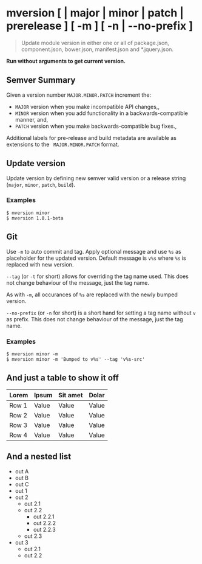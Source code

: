 # mversion [ <newversion> | major | minor | patch | prerelease ] [ -m <optional message> ] [ -n | --no-prefix ]
> Update module version in either one or all of package.json,
component.json, bower.json, manifest.json and *.jquery.json.

**Run without arguments to get current version.**

## Semver Summary

Given a version number `MAJOR.MINOR.PATCH` increment the:
 * `MAJOR` version when you make incompatible API changes,,
 * `MINOR` version when you add functionality in a backwards-compatible manner, and,
 * `PATCH` version when you make backwards-compatible bug fixes.,

Additional labels for pre-release and build metadata are available as extensions to the `
MAJOR.MINOR.PATCH` format.

## Update version
Update version by defining new semver valid version
or a release string (`major`, `minor`, `patch`, `build`).

### Examples
```
$ mversion minor
$ mversion 1.0.1-beta
```


## Git

Use `-m` to auto commit and tag. Apply optional message and use `%s`
as placeholder for the updated version. Default message is `v%s` where `%s`
is replaced with new version.

`--tag` (or `-t` for short) allows for overriding the tag name used.
This does not change behaviour of the message, just the tag name.


As with `-m`, all occurances of `%s` are replaced with the newly bumped version.



`--no-prefix` (or `-n` for short) is a short hand for setting
a tag name without `v` as prefix. This does not change behaviour of
the message, just the tag name.


### Examples
```
$ mversion minor -m
$ mversion minor -m 'Bumped to v%s' --tag 'v%s-src'
```


## And just a table to show it off

| Lorem | Ipsum | Sit amet     | Dolar  |
|------|------|----------|----------|
| Row 1  | Value    | Value  | Value |
| Row 2  | Value    | Value  | Value |
| Row 3  | Value    | Value  | Value |
| Row 4  | Value    | Value  | Value |


## And a nested list

* out A
* out B
* out C
* out 1
* out 2
    * out 2.1
    * out 2.2
        * out 2.2.1
        * out 2.2.2
        * out 2.2.3
    * out 2.3
* out 3
  * out 2.1
  * out 2.2

